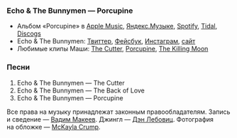### Echo & The Bunnymen — Porcupine

- Альбом «Porcupine» в
	[Apple Music](https://music.apple.com/album/31740123),
	[Яндекс.Музыке](https://music.yandex.ru/album/44508),
	[Spotify](https://open.spotify.com/album/4brJ6hWYqPj1sccgk390dC),
	[Tidal](https://tidal.com/browse/album/217144),
	[Discogs](https://www.discogs.com/master/28547)
- Echo & The Bunnymen:
	[Твиттер](https://twitter.com/Bunnymen),
	[Фейсбук](https://www.facebook.com/thebunnymen),
	[Инстаграм](https://www.instagram.com/officialbunnymen),
	[сайт](http://www.bunnymen.com/)
- Любимые клипы Маши:
	[The Cutter](https://youtu.be/nMplIrSlg8E),
	[Porcupine](https://youtu.be/aRQwyuO4_O8),
	[The Killing Moon](https://youtu.be/LWz0JC7afNQ)

### Песни

1. Echo & The Bunnymen — The Cutter
2. Echo & The Bunnymen — The Back of Love
3. Echo & The Bunnymen — Porcupine

Все права на музыку принадлежат законным правообладателям.
Запись и сведение — [Вадим Макеев](https://pepelsbey.dev/).
Джингл — [Дэн Лебовиц](https://www.youtube.com/channel/UC38A5qHrlc_Zgua7vL4b96w).
Фотография на обложке — [McKayla Crump](https://unsplash.com/photos/EzpVvIrL-Xw).
